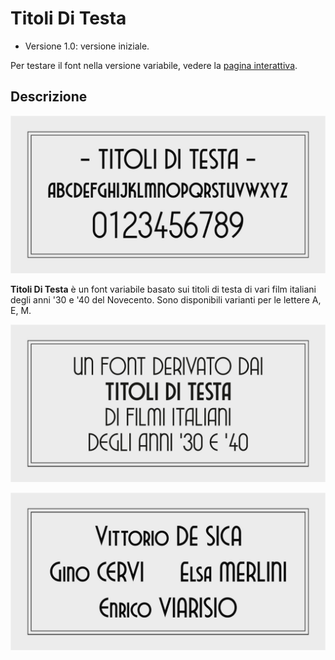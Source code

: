 # Titoli Di Testa
- Versione 1.0: versione iniziale.

Per testare il font nella versione variabile, vedere la [pagina interattiva](https://m-casanova.github.io/titoliDiTesta/).

## Descrizione
![image](titoliDiTesta_1.jpg)

**Titoli Di Testa** è un font variabile basato sui titoli di testa di vari film italiani degli anni '30 e '40 del Novecento.
Sono disponibili varianti per le lettere A, E, M.

![image](titoliDiTesta_2.jpg)

![image](titoliDiTesta_3.jpg)
